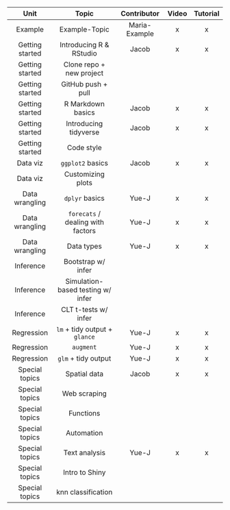 |       Unit      |               Topic               |  Contributor  | Video | Tutorial |
|:---------------:|:---------------------------------:|:-------------:|:-----:|:--------:|
| Example         | Example-Topic                     | Maria-Example |   x   |     x    |
| Getting started | Introducing R & RStudio           |     Jacob     |   x   |     x    |
| Getting started | Clone repo + new project          |               |       |          |
| Getting started | GitHub push + pull                |               |       |          |
| Getting started | R Markdown basics                 |     Jacob     |   x   |     x    |
| Getting started | Introducing tidyverse             |     Jacob     |   x   |     x    |
| Getting started | Code style                        |               |       |          |
| Data viz        | `ggplot2` basics                  |     Jacob     |   x   |     x    |
| Data viz        | Customizing plots                 |               |       |          |
| Data wrangling  | `dplyr` basics                    |     Yue-J     |   x   |     x    |
| Data wrangling  | `forecats` / dealing with factors |     Yue-J     |   x   |     x    |
| Data wrangling  | Data types                        |     Yue-J     |   x   |     x    |
| Inference       | Bootstrap w/ infer                |               |       |          |
| Inference       | Simulation-based testing w/ infer |               |       |          |
| Inference       | CLT t-tests w/ infer              |               |       |          |
| Regression      | `lm` + tidy output + `glance`     |     Yue-J     |   x   |     x    |
| Regression      | `augment`                         |     Yue-J     |   x   |     x    |
| Regression      | `glm` + tidy output               |     Yue-J     |   x   |     x    |
| Special topics  | Spatial data                      |     Jacob     |   x   |     x    |
| Special topics  | Web scraping                      |               |       |          |
| Special topics  | Functions                         |               |       |          |
| Special topics  | Automation                        |               |       |          |
| Special topics  | Text analysis                     |     Yue-J     |   x   |     x    |
| Special topics  | Intro to Shiny                    |               |       |          |
| Special topics  | knn classification                |               |       |          |
